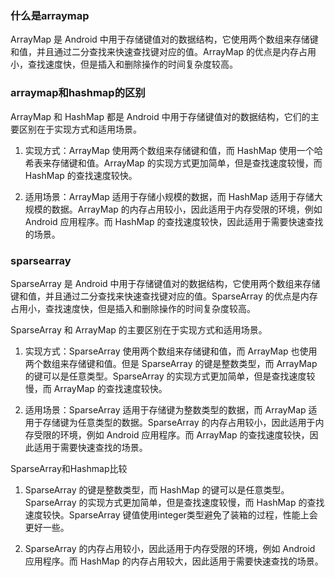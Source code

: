 ### 什么是arraymap

ArrayMap 是 Android 中用于存储键值对的数据结构，它使用两个数组来存储键和值，并且通过二分查找来快速查找键对应的值。ArrayMap 的优点是内存占用小，查找速度快，但是插入和删除操作的时间复杂度较高。

### arraymap和hashmap的区别

ArrayMap 和 HashMap 都是 Android 中用于存储键值对的数据结构，它们的主要区别在于实现方式和适用场景。

1. 实现方式：ArrayMap 使用两个数组来存储键和值，而 HashMap 使用一个哈希表来存储键和值。ArrayMap 的实现方式更加简单，但是查找速度较慢，而 HashMap 的查找速度较快。

2. 适用场景：ArrayMap 适用于存储小规模的数据，而 HashMap 适用于存储大规模的数据。ArrayMap 的内存占用较小，因此适用于内存受限的环境，例如 Android 应用程序。而 HashMap 的查找速度较快，因此适用于需要快速查找的场景。

### sparsearray

SparseArray 是 Android 中用于存储键值对的数据结构，它使用两个数组来存储键和值，并且通过二分查找来快速查找键对应的值。SparseArray 的优点是内存占用小，查找速度快，但是插入和删除操作的时间复杂度较高。

SparseArray 和 ArrayMap 的主要区别在于实现方式和适用场景。

1. 实现方式：SparseArray 使用两个数组来存储键和值，而 ArrayMap 也使用两个数组来存储键和值。但是 SparseArray 的键是整数类型，而 ArrayMap 的键可以是任意类型。SparseArray 的实现方式更加简单，但是查找速度较慢，而 ArrayMap 的查找速度较快。

2. 适用场景：SparseArray 适用于存储键为整数类型的数据，而 ArrayMap 适用于存储键为任意类型的数据。SparseArray 的内存占用较小，因此适用于内存受限的环境，例如 Android 应用程序。而 ArrayMap 的查找速度较快，因此适用于需要快速查找的场景。

SparseArray和Hashmap比较

1. SparseArray 的键是整数类型，而 HashMap 的键可以是任意类型。SparseArray 的实现方式更加简单，但是查找速度较慢，而 HashMap 的查找速度较快。SparseArray 键值使用integer类型避免了装箱的过程，性能上会更好一些。

2. SparseArray 的内存占用较小，因此适用于内存受限的环境，例如 Android 应用程序。而 HashMap 的内存占用较大，因此适用于需要快速查找的场景。